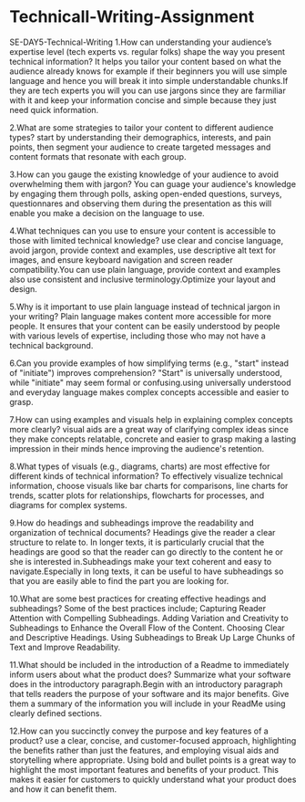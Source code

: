 # Technicall-Writing-Assignment

SE-DAY5-Technical-Writing
1.How can understanding your audience’s expertise level (tech experts vs. regular folks) shape the way you present technical information?
    It helps you tailor your content based on what the audience already knows for example if their beginners you will use simple language and
    hence you will break it into simple understandable chunks.If they are tech experts you will you can use jargons since they are farmiliar 
    with it and keep your information concise and simple because they just need quick information.
    
2.What are some strategies to tailor your content to different audience types?
    start by understanding their demographics, interests, and pain points, then segment your audience to create targeted messages
    and content formats that resonate with each group. 
    
3.How can you gauge the existing knowledge of your audience to avoid overwhelming them with jargon?
    You can guage your audience's knowledge by engaging them through polls, asking open-ended questions, surveys, questionnares and observing them 
    during the presentation as this will enable you make a decision on the language to use.
    
4.What techniques can you use to ensure your content is accessible to those with limited technical knowledge?
    use clear and concise language, avoid jargon, provide context and examples, use descriptive alt text for images, and ensure keyboard navigation 
    and screen reader compatibility.You can use plain language, provide context and examples also use consistent and inclusive terminology.Optimize your layout and design.
    
5.Why is it important to use plain language instead of technical jargon in your writing?
    Plain language makes content more accessible for more people. It ensures that your content can be easily understood by people with
    various levels of expertise, including those who may not have a technical background. 
    
6.Can you provide examples of how simplifying terms (e.g., "start" instead of "initiate") improves comprehension?
    "Start" is universally understood, while "initiate" may seem formal or confusing.using universally understood and everyday language makes
    complex concepts accessible and easier to grasp. 
    
7.How can using examples and visuals help in explaining complex concepts more clearly?
    visual aids are a great way of clarifying complex ideas since they make concepts relatable, concrete and easier to grasp making a lasting 
    impression in their minds hence improving the audience's retention.
    
8.What types of visuals (e.g., diagrams, charts) are most effective for different kinds of technical information?
   To effectively visualize technical information, choose visuals like bar charts for comparisons, line charts for trends, scatter plots for 
   relationships, flowcharts for processes, and diagrams for complex systems.

9.How do headings and subheadings improve the readability and organization of technical documents?
    Headings give the reader a clear structure to relate to. In longer texts, it is particularly crucial that the headings are good so that the reader 
    can go directly to the content he or she is interested in.Subheadings make your text coherent and easy to navigate.Especially in long texts, it can be
    useful to have subheadings so that you are easily able to find the part you are looking for.
    
10.What are some best practices for creating effective headings and subheadings?
    Some of the best practices include;
    Capturing Reader Attention with Compelling Subheadings.
    Adding Variation and Creativity to Subheadings to Enhance the Overall Flow of the Content.
    Choosing Clear and Descriptive Headings.
    Using Subheadings to Break Up Large Chunks of Text and Improve Readability.
    
11.What should be included in the introduction of a Readme to immediately inform users about what the product does?
     Summarize what your software does in the introductory paragraph.Begin with an introductory paragraph that tells readers the purpose of your
     software and its major benefits. Give them a summary of the information you will include in your ReadMe using clearly defined sections.
     
12.How can you succinctly convey the purpose and key features of a product?
    use a clear, concise, and customer-focused approach, highlighting the benefits rather than just the features, and employing 
    visual aids and storytelling where appropriate. Using bold and bullet points is a great way to highlight the most important features and benefits 
    of your product. This makes it easier for customers to quickly understand what your product does and how it can benefit them.
